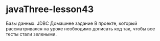 # javaThree-lesson43

Базы данных. JDBC
Домашнее задание
В проекте, который рассматривался на уроке необходимо дописать код так, чтобы все тесты стали зелеными.